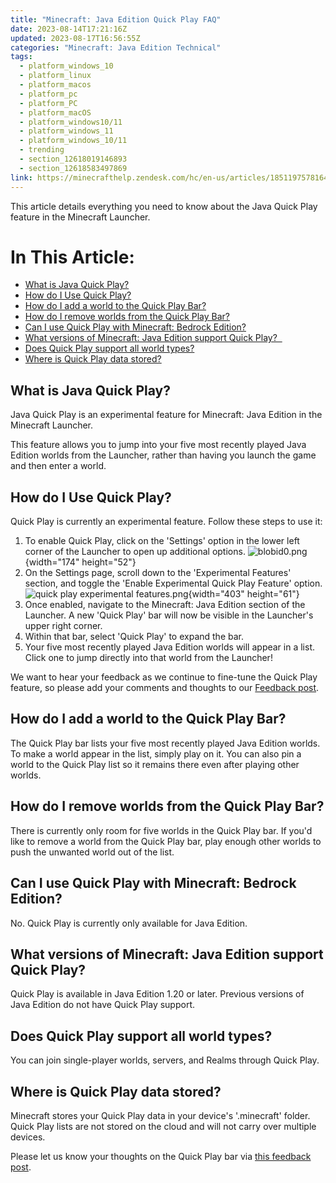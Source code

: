 ```yaml
---
title: "Minecraft: Java Edition Quick Play FAQ"
date: 2023-08-14T17:21:16Z
updated: 2023-08-17T16:56:55Z
categories: "Minecraft: Java Edition Technical"
tags:
  - platform_windows_10
  - platform_linux
  - platform_macos
  - platform_pc
  - platform_PC
  - platform_macOS
  - platform_windows10/11
  - platform_windows_11
  - platform_windows_10/11
  - trending
  - section_12618019146893
  - section_12618583497869
link: https://minecrafthelp.zendesk.com/hc/en-us/articles/18511975781645-Minecraft-Java-Edition-Quick-Play-FAQ
---
```


This article details everything you need to know about the Java Quick Play feature in the Minecraft Launcher.

# In This Article:

-   [What is Java Quick Play?](https://minecrafthelp.zendesk.com/hc/en-us/articles/18511975781645-Minecraft-Java-Edition-Quick-Play-FAQ#01H7TH1ZY61KVV5RM9EDQG9XW5)
-   [How do I Use Quick Play?](https://minecrafthelp.zendesk.com/hc/en-us/articles/18511975781645-Minecraft-Java-Edition-Quick-Play-FAQ#01H7TH1ZY6CD4T4GQ2XT09XGN2)
-   [How do I add a world to the Quick Play Bar?](https://minecrafthelp.zendesk.com/hc/en-us/articles/18511975781645-Minecraft-Java-Edition-Quick-Play-FAQ#01H7TH1ZY6NH4Z1G8RY920VB8F)
-   [How do I remove worlds from the Quick Play Bar?](https://minecrafthelp.zendesk.com/hc/en-us/articles/18511975781645-Minecraft-Java-Edition-Quick-Play-FAQ#01H7TH1ZY6T1P3V7VREESGNPBT)
-   [Can I use Quick Play with Minecraft: Bedrock Edition?](https://minecrafthelp.zendesk.com/hc/en-us/articles/18511975781645-Minecraft-Java-Edition-Quick-Play-FAQ#01H7TH1ZY6Y6TQCXG0F62NAJEE)
-   [What versions of Minecraft: Java Edition support Quick Play?  ](https://minecrafthelp.zendesk.com/hc/en-us/articles/18511975781645-Minecraft-Java-Edition-Quick-Play-FAQ#01H7TH1ZY69P9BB1HNE3GSM0MM)
-   [Does Quick Play support all world types?](https://minecrafthelp.zendesk.com/hc/en-us/articles/18511975781645-Minecraft-Java-Edition-Quick-Play-FAQ#01H7TH1ZY6323Z7Z4R7CPZB334)
-   [Where is Quick Play data stored?](https://minecrafthelp.zendesk.com/hc/en-us/articles/18511975781645-Minecraft-Java-Edition-Quick-Play-FAQ#01H7TH1ZY7VNH975Q9E5ZN360M)

## What is Java Quick Play?

Java Quick Play is an experimental feature for Minecraft: Java Edition in the Minecraft Launcher.

This feature allows you to jump into your five most recently played Java Edition worlds from the Launcher, rather than having you launch the game and then enter a world.

## How do I Use Quick Play?

Quick Play is currently an experimental feature. Follow these steps to use it:

1.  To enable Quick Play, click on the 'Settings' option in the lower left corner of the Launcher to open up additional options. ![blobid0.png](https://minecrafthelp.zendesk.com/hc/article_attachments/18623062738829){width="174" height="52"}
2.  On the Settings page, scroll down to the 'Experimental Features' section, and toggle the 'Enable Experimental Quick Play Feature' option. ![quick play experimental features.png](https://minecrafthelp.zendesk.com/hc/article_attachments/18623223563661){width="403" height="61"}
3.  Once enabled, navigate to the Minecraft: Java Edition section of the Launcher. A new 'Quick Play' bar will now be visible in the Launcher's upper right corner.
4.  Within that bar, select 'Quick Play' to expand the bar.
5.  Your five most recently played Java Edition worlds will appear in a list. Click one to jump directly into that world from the Launcher!

We want to hear your feedback as we continue to fine-tune the Quick Play feature, so please add your comments and thoughts to our [Feedback post](https://aka.ms/MCQuickPlayFeedback).  

## How do I add a world to the Quick Play Bar?

The Quick Play bar lists your five most recently played Java Edition worlds. To make a world appear in the list, simply play on it. You can also pin a world to the Quick Play list so it remains there even after playing other worlds.

## How do I remove worlds from the Quick Play Bar?

There is currently only room for five worlds in the Quick Play bar. If you'd like to remove a world from the Quick Play bar, play enough other worlds to push the unwanted world out of the list.

## Can I use Quick Play with Minecraft: Bedrock Edition?

No. Quick Play is currently only available for Java Edition.

## What versions of Minecraft: Java Edition support Quick Play?  

Quick Play is available in Java Edition 1.20 or later. Previous versions of Java Edition do not have Quick Play support.

## Does Quick Play support all world types?

You can join single-player worlds, servers, and Realms through Quick Play.

## Where is Quick Play data stored?

Minecraft stores your Quick Play data in your device's '.minecraft' folder. Quick Play lists are not stored on the cloud and will not carry over multiple devices.

Please let us know your thoughts on the Quick Play bar via [this feedback post](https://aka.ms/MCQuickPlayFeedback).
